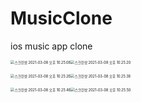 # MusicClone

ios music app clone



<img src="/Users/dwkang/Desktop/스크린샷 2021-03-08 오후 10.25.08.png" alt="스크린샷 2021-03-08 오후 10.25.08" style="zoom:40%;" /><img src="/Users/dwkang/Desktop/스크린샷 2021-03-08 오후 10.25.20.png" alt="스크린샷 2021-03-08 오후 10.25.20" style="zoom:40%;" />

<img src="/Users/dwkang/Desktop/스크린샷 2021-03-08 오후 10.25.26.png" alt="스크린샷 2021-03-08 오후 10.25.26" style="zoom:40%;" /><img src="/Users/dwkang/Desktop/스크린샷 2021-03-08 오후 10.25.38.png" alt="스크린샷 2021-03-08 오후 10.25.38" style="zoom:40%;" />

<img src="/Users/dwkang/Desktop/스크린샷 2021-03-08 오후 10.25.46.png" alt="스크린샷 2021-03-08 오후 10.25.46" style="zoom:40%;" /><img src="/Users/dwkang/Desktop/스크린샷 2021-03-08 오후 10.25.50.png" alt="스크린샷 2021-03-08 오후 10.25.50" style="zoom:40%;" />

